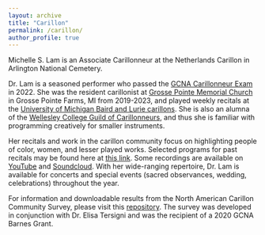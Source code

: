 ```yaml
---
layout: archive
title: "Carillon"
permalink: /carillon/
author_profile: true
---
```


Michelle S. Lam is an Associate Carillonneur at the Netherlands Carillon in Arlington National Cemetery. 

Dr. Lam is a seasoned performer who passed the [GCNA Carillonneur Exam](https://www.gcna.org/exam-carillonneur) in 2022. She was the resident carillonist at [Grosse Pointe Memorial Church](https://gpmchurch.org/) in Grosse Pointe Farms, MI from 2019-2023, and played weekly recitals at the [University of Michigan Baird and Lurie carillons](https://smtd.umich.edu/departments/organ/carillons/). She is also an alumna of the [Wellesley College Guild of Carillonneurs](https://www.wellesley.edu/music/performanceprogram/ensembles/carillon), and thus she is familiar with programming creatively for smaller instruments. 

Her recitals and work in the carillon community focus on highlighting people of color, women, and lesser played works. Selected programs for past recitals may be found here at [this link](https://docs.google.com/document/d/1yBbaaqsHExDU1md3aXO9Nh0Cq2Sysf_wvTN4HS9HIag/edit?usp=sharing). Some recordings are available on [YouTube](https://www.youtube.com/playlist?list=PL9rENzxh-Bm7Jh1IHHb4N5-jUKiyFOsxD) and [Soundcloud](https://soundcloud.com/michelleslam). With her wide-ranging repertoire, Dr. Lam is available for concerts and special events (sacred observances, wedding, celebrations) throughout the year.

For information and downloadable results from the North American Carillon Community Survey, please visit this [repository](https://github.com/michellelam/carilloncommunity). The survey was developed in conjunction with Dr. Elisa Tersigni and was the recipient of a 2020 GCNA Barnes Grant.

